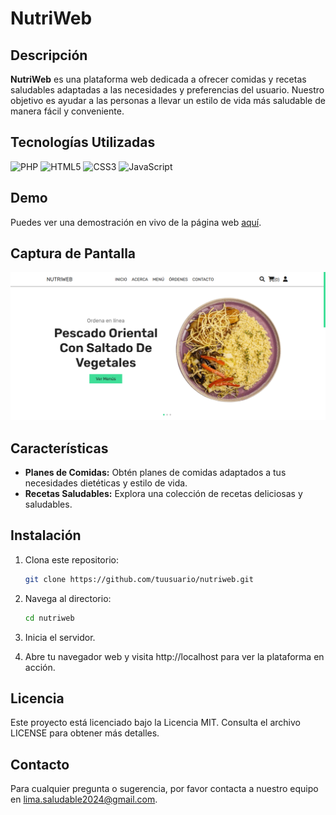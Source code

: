 # NutriWeb

## Descripción

**NutriWeb** es una plataforma web dedicada a ofrecer comidas y recetas saludables adaptadas a las necesidades y preferencias del usuario. Nuestro objetivo es ayudar a las personas a llevar un estilo de vida más saludable de manera fácil y conveniente.

## Tecnologías Utilizadas
![PHP](https://img.shields.io/badge/php-%23777BB4.svg?style=for-the-badge&logo=php&logoColor=white)
![HTML5](https://img.shields.io/badge/html5-%23E34F26.svg?style=for-the-badge&logo=html5&logoColor=white)
![CSS3](https://img.shields.io/badge/css3-%231572B6.svg?style=for-the-badge&logo=css3&logoColor=white)
![JavaScript](https://img.shields.io/badge/javascript-%23323330.svg?style=for-the-badge&logo=javascript&logoColor=%23F7DF1E)

## Demo

Puedes ver una demostración en vivo de la página web [aquí](http://nutriweb.wuaze.com/).

## Captura de Pantalla 

![Imagen Referencial](img/pagina-web.png)

## Características

- **Planes de Comidas:** Obtén planes de comidas adaptados a tus necesidades dietéticas y estilo de vida.
- **Recetas Saludables:** Explora una colección de recetas deliciosas y saludables.

## Instalación

1. Clona este repositorio:
   ```bash
   git clone https://github.com/tuusuario/nutriweb.git

2. Navega al directorio:
    ```bash
    cd nutriweb

3. Inicia el servidor.

4. Abre tu navegador web y visita http://localhost para ver la plataforma en acción.

## Licencia

Este proyecto está licenciado bajo la Licencia MIT. Consulta el archivo LICENSE para obtener más detalles.

## Contacto

Para cualquier pregunta o sugerencia, por favor contacta a nuestro equipo en lima.saludable2024@gmail.com.